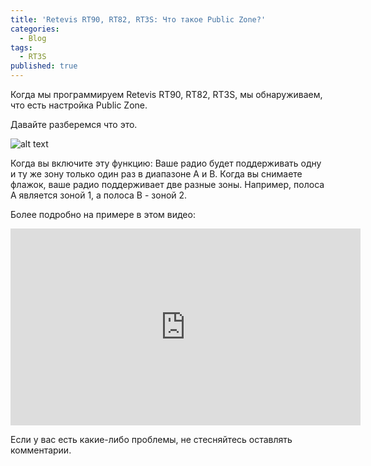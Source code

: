 ```yaml
---
title: 'Retevis RT90, RT82, RT3S: Что такое Public Zone?'
categories:
  - Blog
tags:
  - RT3S
published: true
---
```


Когда мы программируем Retevis RT90, RT82, RT3S, мы обнаруживаем, что есть настройка Public Zone.

Давайте разберемся что это.

![alt text](https://www.ailunce.com/UploadedMedia/image/20190615/6369621739588418988311357.png "Logo Title Text 1")

Когда вы включите эту функцию:
Ваше радио будет поддерживать одну и ту же зону только один раз в диапазоне А и В. Когда вы снимаете  флажок, ваше радио поддерживает две разные зоны. Например, полоса A является зоной 1, а полоса B - зоной 2. 

Более подробно на примере в этом видео: 

<iframe width="560" height="315" src="https://www.youtube.com/embed/-ip4yUZuXaI" frameborder="0" allow="accelerometer; autoplay; encrypted-media; gyroscope; picture-in-picture" allowfullscreen></iframe>

Если у вас есть какие-либо проблемы, не стесняйтесь оставлять комментарии.
